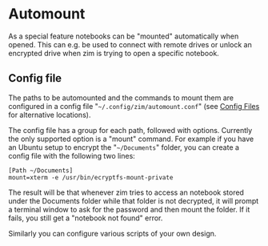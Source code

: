 # Automount
As a special feature notebooks can be "mounted" automatically when opened. This can e.g. be used to connect with remote drives or unlock an encrypted drive when zim is trying to open a specific notebook.

Config file
-----------
The paths to be automounted and the commands to mount them are configured in a config file "``~/.config/zim/automount.conf``" (see [Config Files](./Config_Files.markdown) for alternative locations).

The config file has a group for each path, followed with options. Currently the only supported option is a "mount" command. For example if you have an Ubuntu setup to encrypt the "``~/Documents``" folder, you can create a config file with the following two lines:

	[Path ~/Documents]
	mount=xterm -e /usr/bin/ecryptfs-mount-private

The result will be that whenever zim tries to access an notebook stored under the Documents folder while that folder is not decrypted, it will prompt a terminal window to ask for the password and then mount the folder. If it fails, you still get a "notebook not found" error.

Similarly you can configure various scripts of your own design.

